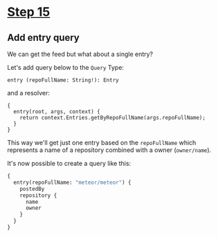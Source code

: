 # [Step 15](https://github.com/kamilkisiela/GitHunt-Lite-API/tree/step15)

## Add entry query

We can get the feed but what about a single entry?

Let's add query below to the `Query` Type:

```
entry (repoFullName: String!): Entry
```

and a resolver:

```
{
  entry(root, args, context) {
    return context.Entries.getByRepoFullName(args.repoFullName);
  }
}
```

This way we'll get just one entry based on the `repoFullName` which represents a name of a repository combined with a owner (`owner/name`).

It's now possible to create a query like this:

```graphql
{
  entry(repoFullName: "meteor/meteor") {
    postedBy
    repository {
      name
      owner
    }
  }
}
```


